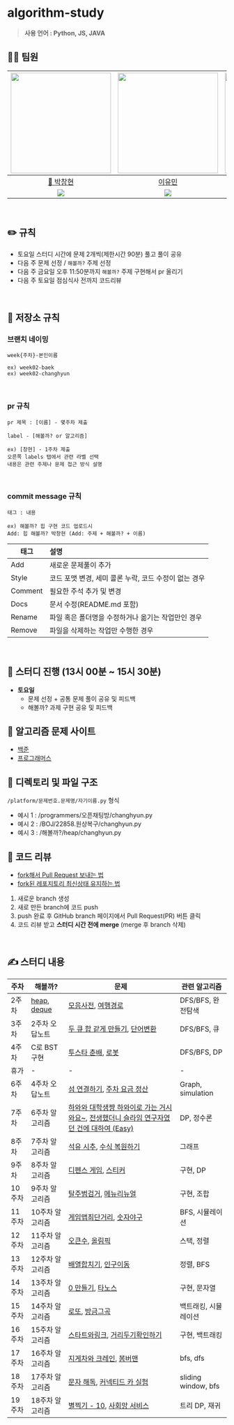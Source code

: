 # algorithm-study

> **사용 언어 : Python, JS, JAVA** <br>

## 🙋‍♂️ 팀원

| [<img src="https://avatars.githubusercontent.com/u/80505099?v=4" width="230px;" alt=""/>](https://github.com/BusChanny) | [<img src="https://avatars.githubusercontent.com/u/202524188?v=4" width="230px">](https://github.com/anonymity-developer) | [<img src="https://avatars.githubusercontent.com/u/202568995?v=4" width="230px" >](https://github.com/yoominlee00) | [<img src="https://avatars.githubusercontent.com/u/97867254?v=4" width="230px" >](https://github.com/seonghyeon0312) | [<img src="https://avatars.githubusercontent.com/u/70210457?v=4" width="230px">](https://github.com/Anas-wg) | [<img src="https://avatars.githubusercontent.com/u/96044570?v=4" width="230px">](https://github.com/whtierice) |
| :---------------------------------------------------------------------------------------------------------------------: | :-----------------------------------------------------------------------------------------------------------------------: | :----------------------------------------------------------------------------------------------------------------: | :------------------------------------------------------------------------------------------------------------------: | :----------------------------------------------------------------------------------------------------------------: | :------------------------------------------------------------------------------------------------------------------: |
|                                        [👑 박창현](https://github.com/daven-park)                                        |                                         [이유민](https://github.com/yoominlee00)                                          |                                  [백지원](https://github.com/anonymity-developer)                                  |                                     [박성현](https://github.com/seonghyeon0312)                                      | [조완기](https://github.com/Anas-wg) | [오주영](https://github.com/whtierice) |
|    [<img src="http://mazassumnida.wtf/api/mini/generate_badge?boj=buschanny">](https://solved.ac/profile/buschanny)     |      [<img src="http://mazassumnida.wtf/api/mini/generate_badge?boj=yumin606">](https://solved.ac/profile/yumin606)       |    [<img src="http://mazassumnida.wtf/api/mini/generate_badge?boj=dld2820">](https://solved.ac/profile/dld2820)    |    [<img src="http://mazassumnida.wtf/api/mini/generate_badge?boj=gkdms325">](https://solved.ac/profile/gkdms325)    |  [<img src="http://mazassumnida.wtf/api/mini/generate_badge?boj=false90">](https://solved.ac/profile/false90)  | [<img src="http://mazassumnida.wtf/api/mini/generate_badge?boj=kee12355">](https://solved.ac/profile/kee12355) |

<br>

## ✏️ 규칙

- 토요일 스터디 시간에 문제 2개씩(제한시간 90분) 풀고 풀이 공유
- 다음 주 문제 선정 / `해볼까?` 주제 선정
- 다음 주 금요일 오후 11:50분까지 `해볼까?` 주제 구현해서 pr 올리기
- 다음 주 토요일 점심식사 전까지 코드리뷰


<br>

## 🍴 저장소 규칙

### 브랜치 네이밍

```
week{주차}-본인이름

ex) week02-baek
ex) week02-changhyun
```

<br>

### pr 규칙

```
pr 제목 : [이름] - 몇주차 제출

label - [해볼까? or 알고리즘]

ex) [창현] - 1주차 제출
오른쪽 labels 탭에서 관련 라벨 선택
내용은 관련 주제나 문제 접근 방식 설명
```

<br>

### commit message 규칙

```
태그 : 내용

ex) 해볼까? 힙 구현 코드 업로드시
Add: 힙 해볼까? 박창현 (Add: 주제 + 해볼까? + 이름)
```

| 태그    | 설명                                                  |
| ------- | :---------------------------------------------------- |
| Add     | 새로운 문제풀이 추가                                  |
| Style   | 코드 포맷 변경, 세미 콜론 누락, 코드 수정이 없는 경우 |
| Comment | 필요한 주석 추가 및 변경                              |
| Docs    | 문서 수정(README.md 포함)                             |
| Rename  | 파일 혹은 폴더명을 수정하거나 옮기는 작업만인 경우    |
| Remove  | 파일을 삭제하는 작업만 수행한 경우                    |

<br>

## 🌷 스터디 진행 (13시 00분 ~ 15시 30분)

- **토요일**
  - 문제 선정 + 공통 문제 풀이 공유 및 피드백
  - 해볼까? 과제 구현 공유 및 피드백
    <br>

## 📙 알고리즘 문제 사이트

- [백준](https://www.acmicpc.net/)
- [프로그래머스](https://programmers.co.kr/learn/challenges)
  <br>

## 🌱 디렉토리 및 파일 구조

`/platform/문제번호.문제명/자기이름.py` 형식

- 예시 1 : /programmers/오픈채팅방/changhyun.py
- 예시 2 : /BOJ/22858.원상복구/changhyun.py
- 예시 3 : /해볼까?/heap/changhyun.py
  <br>

## 🥕 코드 리뷰

- [fork해서 Pull Request 보내는 법](https://wayhome25.github.io/git/2017/07/08/git-first-pull-request-story/)
- [fork된 레포지토리 최신상태 유지하는 법](https://jybaek.tistory.com/775)

1. 새로운 branch 생성
2. 새로 만든 branch에 코드 push
3. push 완료 후 GitHub branch 페이지에서 Pull Request(PR) 버튼 클릭
4. 코드 리뷰 받고 <b>스터디 시간 전에 merge</b> (merge 후 branch 삭제)

<br>

## ✍️ 스터디 내용

| 주차 | 해볼까? | 문제 | 관련 알고리즘 |
|---|---|---|---|
| 2주차 | [heap](https://github.com/early-yoga-class/algorithm-study/tree/main/%ED%95%B4%EB%B3%BC%EA%B9%8C/heap), [deque](https://github.com/early-yoga-class/algorithm-study/tree/main/%ED%95%B4%EB%B3%BC%EA%B9%8C/deque) | [모음사전](https://school.programmers.co.kr/learn/courses/30/lessons/84512), [여행경로](https://school.programmers.co.kr/learn/courses/30/lessons/43164) | DFS/BFS, 완전탐색|
| 3주차 | 2주차 오답노트 | [두 큐 합 같게 만들기](https://school.programmers.co.kr/learn/courses/30/lessons/118667), [단어변환](https://school.programmers.co.kr/learn/courses/30/lessons/43163)| DFS/BFS, 큐|
| 4주차 | C로 BST구현 | [투스타 춘배](https://www.acmicpc.net/problem/30414), [로봇](https://www.acmicpc.net/problem/1726) | DFS/BFS, DP |
| 휴가 | - | - | - | 
| 6주차 | 4주차 오답노트 | [섬 연결하기](https://school.programmers.co.kr/learn/courses/30/lessons/42861), [주차 요금 정산](https://school.programmers.co.kr/learn/courses/30/lessons/92341) | Graph, simulation|
| 7주차 | 6주차 알고리즘 | [하와와 대학생쨩 하와이로 가는 거시와요~](https://www.acmicpc.net/problem/16456), [전생했더니 슬라임 연구자였던 건에 대하여 (Easy)](https://www.acmicpc.net/problem/14715) | DP, 정수론 |
| 8주차 | 7주차 알고리즘 | [석유 시추](https://school.programmers.co.kr/learn/courses/30/lessons/250136), [수식 복원하기](https://school.programmers.co.kr/learn/courses/30/lessons/340210) | 그래프 |
| 9주차 | 8주차 알고리즘 | [디펜스 게임](https://school.programmers.co.kr/learn/courses/30/lessons/142085), [스티커](https://www.acmicpc.net/problem/9465) | 구현, DP |
| 10주차 | 9주차 알고리즘 | [탈주범검거](https://swexpertacademy.com/main/code/problem/problemDetail.do?contestProbId=AV5PpLlKAQ4DFAUq&&), [메뉴리뉴얼](https://school.programmers.co.kr/learn/courses/30/lessons/72411?language=python3) | 구현, 조합 |
| 11주차 | 10주차 알고리즘 | [게임맵최단거리](https://school.programmers.co.kr/learn/courses/30/lessons/1844?language=python3), [숫자야구](https://www.acmicpc.net/problem/2503) | BFS, 시뮬레이션 |
| 12주차 | 11주차 알고리즘 | [오큰수](https://www.acmicpc.net/problem/17298), [올림픽](https://www.acmicpc.net/problem/8979) | 스택, 정렬 |
| 13주차 | 12주차 알고리즘 | [배열합치기](https://www.acmicpc.net/problem/11728), [인구이동](https://www.acmicpc.net/problem/16234) | 정렬, BFS |
| 14주차 | 13주차 알고리즘 | [0 만들기](https://www.acmicpc.net/problem/7490), [타노스](https://www.acmicpc.net/problem/20310) | 구현, 문자열 |
| 15주차 | 14주차 알고리즘 | [로또](https://www.acmicpc.net/problem/6603), [방금그곡](https://school.programmers.co.kr/learn/courses/30/lessons/17683) | 백트래킹, 시뮬레이션 |
| 16주차 | 15주차 알고리즘 | [스타트와링크](https://www.acmicpc.net/problem/14889), [거리두기확인하기](https://school.programmers.co.kr/learn/courses/30/lessons/81302) | 구현, 백트래킹 |
| 17주차 | 16주차 알고리즘 | [지게차와 크레인](https://school.programmers.co.kr/learn/courses/30/lessons/388353), [봄버맨](https://www.acmicpc.net/problem/16918) | bfs, dfs |
| 18주차 | 17주차 알고리즘 | [문자 해독](https://www.acmicpc.net/problem/1593), [커넥티드 카 실험](https://www.acmicpc.net/problem/25395) | sliding window, bfs |
| 19주차 | 18주차 알고리즘 | [별찍기 - 10](https://www.acmicpc.net/problem/2447), [사회망 서비스](https://www.acmicpc.net/problem/2533) | 트리 DP, 재귀|
